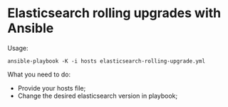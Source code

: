 # Elasticsearch rolling upgrades with Ansible

Usage:

```
ansible-playbook -K -i hosts elasticsearch-rolling-upgrade.yml
```

What you need to do:
- Provide your hosts file;
- Change the desired elasticsearch version in playbook;
